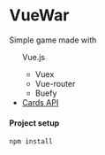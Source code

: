 # VueWar

Simple game made with <br/>
<ul>
    Vue.js
    <ul>
        <li>Vuex</li>
        <li>Vue-router</li>
        <li>Buefy</li>
    </ul>
    <li><a target="blank" href="https://deckofcardsapi.com/">Cards API</a></li>
</ul>

#### Project setup
```
npm install
```
